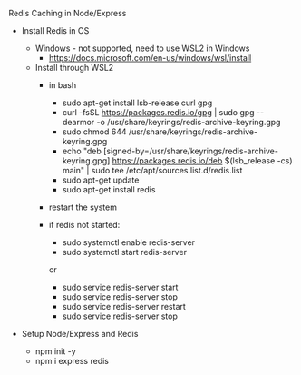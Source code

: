 Redis Caching in Node/Express

- Install Redis in OS
    - Windows - not supported, need to use WSL2 in Windows
	    - https://docs.microsoft.com/en-us/windows/wsl/install
    - Install through WSL2
        - in bash
            - sudo apt-get install lsb-release curl gpg
            - curl -fsSL https://packages.redis.io/gpg | sudo gpg --dearmor -o /usr/share/keyrings/redis-archive-keyring.gpg
            - sudo chmod 644 /usr/share/keyrings/redis-archive-keyring.gpg
            - echo "deb [signed-by=/usr/share/keyrings/redis-archive-keyring.gpg] https://packages.redis.io/deb $(lsb_release -cs) main" | sudo tee /etc/apt/sources.list.d/redis.list
            - sudo apt-get update
            - sudo apt-get install redis
        - restart the system
        - if redis not started:
            - sudo systemctl enable redis-server
            - sudo systemctl start redis-server

            or

            - sudo service redis-server start
            - sudo service redis-server stop
            - sudo service redis-server restart
            - sudo service redis-server stop

- Setup Node/Express and Redis
    - npm init -y
    - npm i express redis